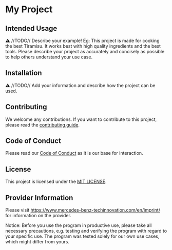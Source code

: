 <!-- SPDX-License-Identifier: MIT -->
# My Project

## Intended Usage

⚠️ //TODO// Describe your example! Eg: This project is made for cooking the best Tiramisu. It works best with high quality ingredients and the best tools. Please describe your project as accurately and concisely as possible to help others understand your use case.

## Installation

⚠️ //TODO// Add your information and describe how the project can be used.

## Contributing

We welcome any contributions.
If you want to contribute to this project, please read the [contributing guide](CONTRIBUTING.md).

## Code of Conduct

Please read our [Code of Conduct](https://github.com/Daimler/daimler-foss/blob/master/CODE_OF_CONDUCT.md) as it is our base for interaction.

## License

This project is licensed under the [MIT LICENSE](LICENSE).

## Provider Information

Please visit <https://www.mercedes-benz-techinnovation.com/en/imprint/> for information on the provider.

Notice: Before you use the program in productive use, please take all necessary precautions,
e.g. testing and verifying the program with regard to your specific use.
The program was tested solely for our own use cases, which might differ from yours.
